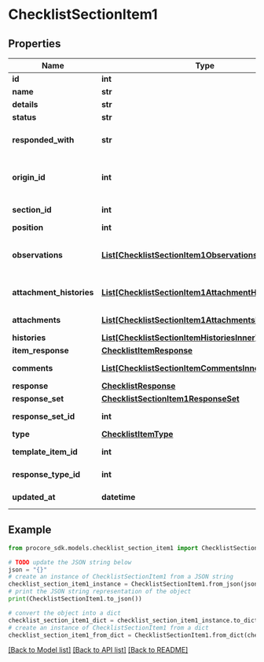 # ChecklistSectionItem1


## Properties

Name | Type | Description | Notes
------------ | ------------- | ------------- | -------------
**id** | **int** | ID | [optional] 
**name** | **str** | Name | [optional] 
**details** | **str** | Details | [optional] 
**status** | **str** | Status | [optional] 
**responded_with** | **str** | Representation of an Item&#39;s Response | [optional] 
**origin_id** | **int** | ID of Corresponding Checklist Template Item | [optional] 
**section_id** | **int** | Checklist Section ID | [optional] 
**position** | **int** | Position | [optional] 
**observations** | [**List[ChecklistSectionItem1ObservationsInner]**](ChecklistSectionItem1ObservationsInner.md) | Observations created from the Checklist Item | [optional] 
**attachment_histories** | [**List[ChecklistSectionItem1AttachmentHistoriesInner]**](ChecklistSectionItem1AttachmentHistoriesInner.md) | Item attachment histories | [optional] 
**attachments** | [**List[ChecklistSectionItem1AttachmentsInner]**](ChecklistSectionItem1AttachmentsInner.md) | Item attachments | [optional] 
**histories** | [**List[ChecklistSectionItemHistoriesInner]**](ChecklistSectionItemHistoriesInner.md) | Item histories | [optional] 
**item_response** | [**ChecklistItemResponse**](ChecklistItemResponse.md) |  | [optional] 
**comments** | [**List[ChecklistSectionItemCommentsInner]**](ChecklistSectionItemCommentsInner.md) | Item comments | [optional] 
**response** | [**ChecklistResponse**](ChecklistResponse.md) |  | [optional] 
**response_set** | [**ChecklistSectionItem1ResponseSet**](ChecklistSectionItem1ResponseSet.md) |  | [optional] 
**response_set_id** | **int** | Response Set ID | [optional] 
**type** | [**ChecklistItemType**](ChecklistItemType.md) |  | [optional] 
**template_item_id** | **int** | Template Item ID | [optional] 
**response_type_id** | **int** | Response Type ID | [optional] 
**updated_at** | **datetime** | Timestamp of last update | [optional] 

## Example

```python
from procore_sdk.models.checklist_section_item1 import ChecklistSectionItem1

# TODO update the JSON string below
json = "{}"
# create an instance of ChecklistSectionItem1 from a JSON string
checklist_section_item1_instance = ChecklistSectionItem1.from_json(json)
# print the JSON string representation of the object
print(ChecklistSectionItem1.to_json())

# convert the object into a dict
checklist_section_item1_dict = checklist_section_item1_instance.to_dict()
# create an instance of ChecklistSectionItem1 from a dict
checklist_section_item1_from_dict = ChecklistSectionItem1.from_dict(checklist_section_item1_dict)
```
[[Back to Model list]](../README.md#documentation-for-models) [[Back to API list]](../README.md#documentation-for-api-endpoints) [[Back to README]](../README.md)


